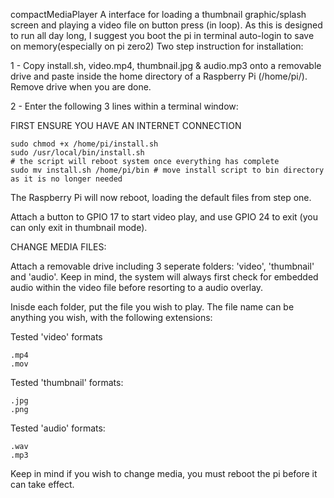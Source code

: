 compactMediaPlayer
A interface for loading a thumbnail graphic/splash screen and playing a video file on button press (in loop).
As this is designed to run all day long, I suggest you boot the pi in terminal auto-login to save on memory(especially on pi zero2)
Two step instruction for installation:

1 - Copy install.sh, video.mp4, thumbnail.jpg & audio.mp3 onto a removable drive and paste inside the home directory of a Raspberry Pi (/home/pi/). Remove drive when you are done.

2 - Enter the following 3 lines within a terminal window:

FIRST ENSURE YOU HAVE AN INTERNET CONNECTION

    sudo chmod +x /home/pi/install.sh       
    sudo /usr/local/bin/install.sh 
    # the script will reboot system once everything has complete
    sudo mv install.sh /home/pi/bin # move install script to bin directory as it is no longer needed
The Raspberry Pi will now reboot, loading the default files from step one.

Attach a button to GPIO 17 to start video play, and use GPIO 24 to exit (you can only exit in thumbnail mode).

CHANGE MEDIA FILES:

Attach a removable drive including 3 seperate folders: 'video', 'thumbnail' and 'audio'. 
Keep in mind, the system will always first check for embedded audio within the video file before resorting to a audio overlay.

Inisde each folder, put the file you wish to play. The file name can be anything you wish, with the following extensions:

Tested 'video' formats 
    
    .mp4
    .mov

Tested 'thumbnail' formats:  
   
    .jpg
    .png 

Tested 'audio' formats:
    
    .wav
    .mp3
Keep in mind if you wish to change media, you must reboot the pi before it can take effect.



